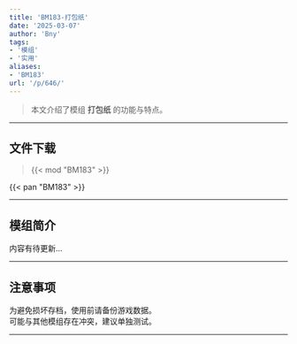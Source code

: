 ```yaml
---
title: 'BM183-打包纸'
date: '2025-03-07'
author: 'Bny'
tags:
- '模组'
- '实用'
aliases:
- 'BM183'
url: '/p/646/'
---
```


> 本文介绍了模组 **打包纸** 的功能与特点。

---

## 文件下载  

> {{< mod "BM183" >}}  

{{< pan "BM183" >}}  

---

## 模组简介

>  
内容有待更新...  

---

## 注意事项

>  
为避免损坏存档，使用前请备份游戏数据。  
可能与其他模组存在冲突，建议单独测试。  

---


